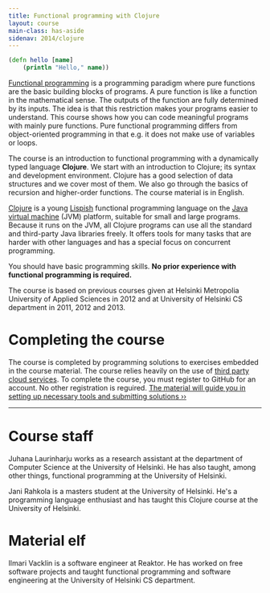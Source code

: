 ```yaml
---
title: Functional programming with Clojure
layout: course
main-class: has-aside
sidenav: 2014/clojure
---
```

```clojure
(defn hello [name]
	(println "Hello," name))
```

[Functional programming](http://en.wikipedia.org/wiki/Functional_programming) is a programming paradigm where pure functions are the basic building blocks of programs. A pure function is like a function in the mathematical sense. The outputs of the function are fully determined by its inputs. The idea is that this restriction makes your programs easier to understand. This course shows how you can code meaningful programs with mainly pure functions. Pure functional programming differs from object-oriented programming in that e.g. it does not make use of variables or loops.

The course is an introduction to functional programming with a dynamically typed language **Clojure**. We start with an introduction to Clojure; its syntax and development environment. Clojure has a good selection of data structures and we cover most of them. We also go through the basics of recursion and higher-order functions. The course material is in English.

[Clojure](http://clojure.org/) is a young [Lispish](http://en.wikipedia.org/wiki/Lisp_%28programming_language%29) functional programming language on the [Java virtual machine](http://en.wikipedia.org/wiki/Java_virtual_machine) (JVM) platform, suitable for small and large programs. Because it runs on the JVM, all Clojure programs can use all the standard and third-party Java libraries freely. It offers tools for many tasks that are harder with other languages and has a special focus on concurrent programming.

You should have basic programming skills. **No prior experience with functional programming is required.**

The course is based on previous courses given at Helsinki Metropolia University of Applied Sciences in 2012 and at University of Helsinki CS department in 2011, 2012 and 2013.

# Completing the course

The course is completed by programming solutions to exercises embedded in the course material. The course relies heavily on the use of [third party cloud services](behind-the-scenes.html). To complete the course, you must register to GitHub for an account. No other registration is reguired. [The material will guide you in setting up necessary tools and submitting solutions ››](http://iloveponies.github.io/120-hour-epic-sax-marathon/index.html)

- - -

# Course staff

Juhana Laurinharju works as a research assistant at the department of Computer Science at the University of Helsinki. He has also taught, among other things, functional programming at the University of Helsinki. 

Jani Rahkola is a masters student at the University of Helsinki. He's a programming language enthusiast and has taught this Clojure course at the University of Helsinki.

# Material elf

Ilmari Vacklin is a software engineer at Reaktor. He has worked on free software projects and taught functional programming and software engineering at the University of Helsinki CS department.